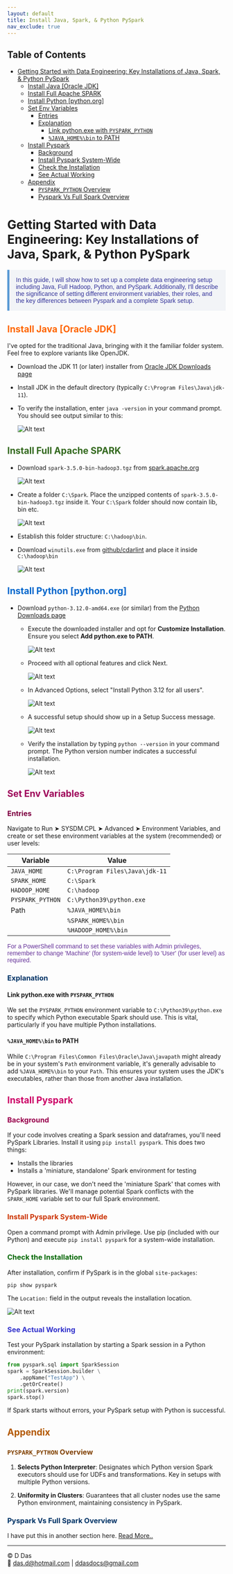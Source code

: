 ```yaml
---
layout: default
title: Install Java, Spark, & Python PySpark
nav_exclude: true
---
```


## Table of Contents
- [Getting Started with Data Engineering: Key Installations of Java, Spark, \& Python PySpark](#getting-started-with-data-engineering-key-installations-of-java-spark--python-pyspark)
  - [Install Java \[Oracle JDK\]](#install-java-oracle-jdk)
  - [Install Full Apache SPARK](#install-full-apache-spark)
  - [Install Python \[python.org\]](#install-python-pythonorg)
  - [Set Env Variables](#set-env-variables)
    - [Entries](#entries)
    - [Explanation](#explanation)
      - [Link python.exe with `PYSPARK_PYTHON`](#link-pythonexe-with-pyspark_python)
      - [`%JAVA_HOME%\bin` to PATH](#java_homebin-to-path)
  - [Install Pyspark](#install-pyspark)
    - [Background](#background)
    - [Install Pyspark System-Wide](#install-pyspark-system-wide)
    - [Check the Installation](#check-the-installation)
    - [See Actual Working](#see-actual-working)
  - [Appendix](#appendix)
    - [`PYSPARK_PYTHON` Overview](#pyspark_python-overview)
    - [Pyspark Vs Full Spark Overview](#pyspark-vs-full-spark-overview)


# Getting Started with Data Engineering: Key Installations of Java, Spark, & Python PySpark

<p style="color: #333399; font-family: Verdana, Geneva, sans-serif; background-color: #f2f4f7; padding: 15px; border-left: 5px solid #5b9bd5;">
In this guide, I will show how to set up a complete data engineering setup including Java, Full Hadoop, Python, and PySpark. Additionally, I'll describe the significance of setting different environment variables, their roles, and the key differences between Pyspark and a complete Spark setup.
</p>

## <span style="color: #ff6600;">Install Java [Oracle JDK]</span>

I've opted for the traditional Java, bringing with it the familiar folder system. Feel free to explore variants like OpenJDK.

- Download the JDK 11 (or later) installer from [Oracle JDK Downloads page](https://www.oracle.com/java/technologies/javase-jdk11-downloads.html)
- Install JDK in the default directory (typically `C:\Program Files\Java\jdk-11`).

- To verify the installation, enter `java -version` in your command prompt. You should see output similar to this:
   
  ![Alt text](image-8.png)


## <span style="color: #33691e;">Install Full Apache SPARK</span>

- Download `spark-3.5.0-bin-hadoop3.tgz` from [spark.apache.org](https://spark.apache.org/downloads.html)
  
  ![Alt text](image-10.png)

- Create a folder `C:\Spark`. Place the unzipped contents of `spark-3.5.0-bin-hadoop3.tgz` inside it. Your `C:\Spark` folder should now contain lib, bin etc.

  ![Alt text](image-12.png)

- Establish this folder structure: `C:\hadoop\bin`.
- Download `winutils.exe` from [github/cdarlint](https://github.com/cdarlint/winutils/tree/master) and place it inside `C:\hadoop\bin`

  ![Alt text](image-11.png)

## <span style="color: #0066cc;">Install Python [python.org]</span>

- Download `python-3.12.0-amd64.exe` (or similar) from the [Python Downloads page](https://www.python.org/downloads/)
  - Execute the downloaded installer and opt for **Customize Installation**. Ensure you select **Add python.exe to PATH**.
  
    ![Alt text](image.png)

  - Proceed with all optional features and click Next.
    
    ![Alt text](image-1.png)

  - In Advanced Options, select "Install Python 3.12 for all users".
  
    ![Alt text](image-2.png)

  - A successful setup should show up in a Setup Success message.
    
    ![Alt text](image-3.png)

  - Verify the installation by typing `python --version` in your command prompt. The Python version number indicates a successful installation.
    
    ![Alt text](image-4.png)

## <span style="color: #9e0059;">Set Env Variables</span>

### <span style="color: #7e0041;">Entries</span>

Navigate to Run ➤ SYSDM.CPL ➤ Advanced ➤ Environment Variables, and create or set these environment variables at the system (recommended) or user levels:

| Variable         | Value                         |
|------------------|-------------------------------|
| `JAVA_HOME`      | `C:\Program Files\Java\jdk-11`|
| `SPARK_HOME`     | `C:\Spark`                    |
| `HADOOP_HOME`    | `C:\hadoop`                   |
| `PYSPARK_PYTHON` | `C:\Python39\python.exe`      |
| Path             | `%JAVA_HOME%\bin`             |
|                  | `%SPARK_HOME%\bin`            |
|                  | `%HADOOP_HOME%\bin`           |

<p style="color: #663399; font-family: Arial, Helvetica, sans-serif;">
For a PowerShell command to set these variables with Admin privileges, remember to change 'Machine' (for system-wide level) to 'User' (for user level) as required.
</p>

### <span style="color: #003366;">Explanation</span>

#### Link python.exe with `PYSPARK_PYTHON`

We set the `PYSPARK_PYTHON` environment variable to `C:\Python39\python.exe` to specify which Python executable Spark should use. This is vital, particularly if you have multiple Python installations.

#### `%JAVA_HOME%\bin` to PATH

While `C:\Program Files\Common Files\Oracle\Java\javapath` might already be in your system's `Path` environment variable, it's generally advisable to add `%JAVA_HOME%\bin` to your `Path`. This ensures your system uses the JDK's executables, rather than those from another Java installation.

## <span style="color: #cc0066;">Install Pyspark</span>

### <span style="color: #99004d;">Background</span>
If your code involves creating a Spark session and dataframes, you'll need PySpark Libraries. Install it using `pip install pyspark`. This does two things:
- Installs the libraries
- Installs a 'miniature, standalone' Spark environment for testing

However, in our case, we don't need the 'miniature Spark' that comes with PySpark libraries. We'll manage potential Spark conflicts with the `SPARK_HOME` variable set to our full Spark environment.

### <span style="color: #cc3300;">Install Pyspark System-Wide</span>
Open a command prompt with Admin privilege. Use pip (included with our Python) and execute `pip install pyspark` for a system-wide installation.

### <span style="color: #006600;">Check the Installation</span>

After installation, confirm if PySpark is in the global `site-packages`:
```
pip show pyspark
```
The `Location:` field in the output reveals the installation location.

![Alt text](image-9.png)

### <span style="color: #3333cc;">See Actual Working</span>

Test your PySpark installation by starting a Spark session in a Python environment:
```python
from pyspark.sql import SparkSession
spark = SparkSession.builder \
    .appName("TestApp") \
    .getOrCreate()
print(spark.version)
spark.stop()
```
If Spark starts without errors, your PySpark setup with Python is successful.

## <span style="color: #b35900;">Appendix</span>

### <span style="color: #804000;">`PYSPARK_PYTHON` Overview</span>

1. **Selects Python Interpreter**: Designates which Python version Spark executors should use for UDFs and transformations. Key in setups with multiple Python versions.

2. **Uniformity in Clusters**: Guarantees that all cluster nodes use the same Python environment, maintaining consistency in PySpark.

### <span style="color: #003366;">Pyspark Vs Full Spark Overview</span>

I have put this in another section here. [Read More..](/Pyspark_And_Spark/PysparkIsNotFullSpark.html)

---

© D Das  
📧 [das.d@hotmail.com](mailto:das.d@hotmail.com) | [ddasdocs@gmail.com](mailto:ddasdocs@gmail.com)